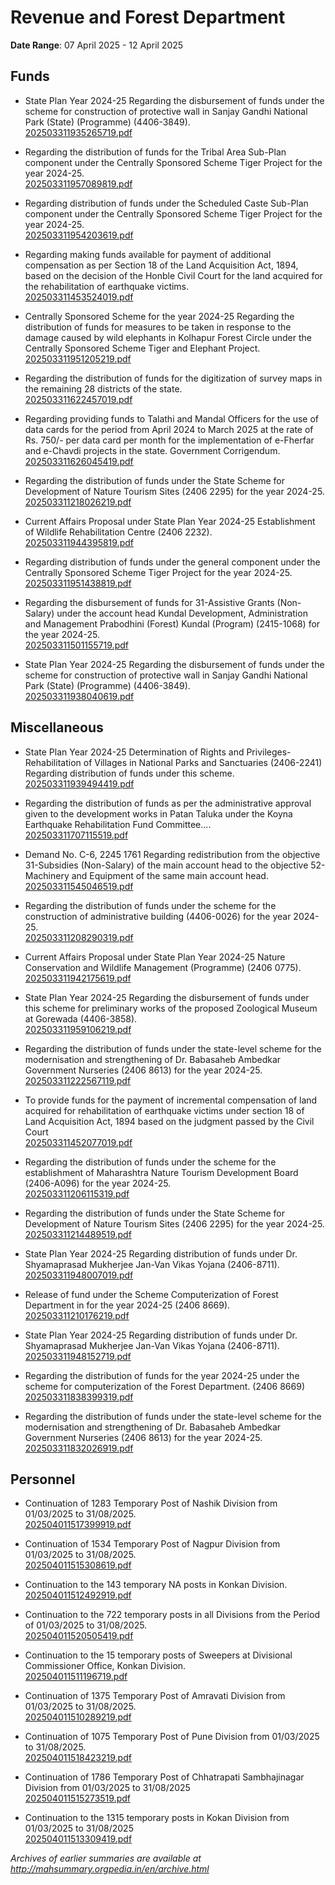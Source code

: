 # Revenue and Forest Department

**Date Range**: 07 April 2025 - 12 April 2025


## Funds
- State Plan Year 2024-25 Regarding the disbursement of funds under the scheme for construction of protective wall in Sanjay Gandhi National Park (State) (Programme) (4406-3849).\
  [202503311935265719.pdf](https://gr.maharashtra.gov.in/Site/Upload/Government%20Resolutions/English/202503311935265719.pdf)

- Regarding the distribution of funds for the Tribal Area Sub-Plan component under the Centrally Sponsored Scheme Tiger Project for the year 2024-25.\
  [202503311957089819.pdf](https://gr.maharashtra.gov.in/Site/Upload/Government%20Resolutions/English/202503311957089819.pdf)

- Regarding distribution of funds under the Scheduled Caste Sub-Plan component under the Centrally Sponsored Scheme Tiger Project for the year 2024-25.\
  [202503311954203619.pdf](https://gr.maharashtra.gov.in/Site/Upload/Government%20Resolutions/English/202503311954203619.pdf)

- Regarding making funds available for payment of additional compensation as per Section 18 of the Land Acquisition Act, 1894, based on the decision of the Honble Civil Court for the land acquired for the rehabilitation of earthquake victims.\
  [202503311453524019.pdf](https://gr.maharashtra.gov.in/Site/Upload/Government%20Resolutions/English/202503311453524019.pdf)

- Centrally Sponsored Scheme for the year 2024-25 Regarding the distribution of funds for measures to be taken in response to the damage caused by wild elephants in Kolhapur Forest Circle under the Centrally Sponsored Scheme Tiger and Elephant Project.\
  [202503311951205219.pdf](https://gr.maharashtra.gov.in/Site/Upload/Government%20Resolutions/English/202503311951205219.pdf)

- Regarding the distribution of funds for the digitization of survey maps in the remaining 28 districts of the state.\
  [202503311622457019.pdf](https://gr.maharashtra.gov.in/Site/Upload/Government%20Resolutions/English/202503311622457019.pdf)

- Regarding providing funds to Talathi and Mandal Officers for the use of data cards for the period from April 2024 to March 2025 at the rate of Rs. 750/- per data card per month for the implementation of e-Fherfar and e-Chavdi projects in the state. Government Corrigendum.\
  [202503311626045419.pdf](https://gr.maharashtra.gov.in/Site/Upload/Government%20Resolutions/English/202503311626045419.pdf)

- Regarding the distribution of funds under the State Scheme for Development of Nature Tourism Sites (2406 2295) for the year 2024-25.\
  [202503311218026219.pdf](https://gr.maharashtra.gov.in/Site/Upload/Government%20Resolutions/English/202503311218026219.pdf)

- Current Affairs Proposal under State Plan Year 2024-25 Establishment of Wildlife Rehabilitation Centre (2406 2232).\
  [202503311944395819.pdf](https://gr.maharashtra.gov.in/Site/Upload/Government%20Resolutions/English/202503311944395819.pdf)

- Regarding distribution of funds under the general component under the Centrally Sponsored Scheme Tiger Project for the year 2024-25.\
  [202503311951438819.pdf](https://gr.maharashtra.gov.in/Site/Upload/Government%20Resolutions/English/202503311951438819.pdf)

- Regarding the disbursement of funds for 31-Assistive Grants (Non-Salary) under the account head Kundal Development, Administration and Management Prabodhini (Forest) Kundal (Program) (2415-1068) for the year 2024-25.\
  [202503311501155719.pdf](https://gr.maharashtra.gov.in/Site/Upload/Government%20Resolutions/English/202503311501155719.pdf)

- State Plan Year 2024-25 Regarding the disbursement of funds under the scheme for construction of protective wall in Sanjay Gandhi National Park (State) (Programme) (4406-3849).\
  [202503311938040619.pdf](https://gr.maharashtra.gov.in/Site/Upload/Government%20Resolutions/English/202503311938040619.pdf)

## Miscellaneous
- State Plan Year 2024-25 Determination of Rights and Privileges-Rehabilitation of Villages in National Parks and Sanctuaries (2406-2241) Regarding distribution of funds under this scheme.\
  [202503311939494419.pdf](https://gr.maharashtra.gov.in/Site/Upload/Government%20Resolutions/English/202503311939494419.pdf)

- Regarding the distribution of funds as per the administrative approval given to the development works in Patan Taluka under the Koyna Earthquake Rehabilitation Fund Committee....\
  [202503311707115519.pdf](https://gr.maharashtra.gov.in/Site/Upload/Government%20Resolutions/English/202503311707115519.pdf)

- Demand No. C-6, 2245 1761 Regarding redistribution from the objective 31-Subsidies (Non-Salary) of the main account head to the objective 52-Machinery and Equipment of the same main account head.\
  [202503311545046519.pdf](https://gr.maharashtra.gov.in/Site/Upload/Government%20Resolutions/English/202503311545046519.pdf)

- Regarding the distribution of funds under the scheme for the construction of administrative building (4406-0026) for the year 2024-25.\
  [202503311208290319.pdf](https://gr.maharashtra.gov.in/Site/Upload/Government%20Resolutions/English/202503311208290319.pdf)

- Current Affairs Proposal under State Plan Year 2024-25 Nature Conservation and Wildlife Management (Programme) (2406 0775).\
  [202503311942175619.pdf](https://gr.maharashtra.gov.in/Site/Upload/Government%20Resolutions/English/202503311942175619.pdf)

- State Plan Year 2024-25 Regarding the disbursement of funds under this scheme for preliminary works of the proposed Zoological Museum at Gorewada (4406-3858).\
  [202503311959106219.pdf](https://gr.maharashtra.gov.in/Site/Upload/Government%20Resolutions/English/202503311959106219.pdf)

- Regarding the distribution of funds under the state-level scheme for the modernisation and strengthening of Dr. Babasaheb Ambedkar Government Nurseries (2406 8613) for the year 2024-25.\
  [202503311222567119.pdf](https://gr.maharashtra.gov.in/Site/Upload/Government%20Resolutions/English/202503311222567119.pdf)

- To provide funds for the payment of incremental compensation of land acquired for rehabilitation of earthquake victims under section 18 of Land Acquisition Act, 1894 based on the judgment passed by the Civil Court\
  [202503311452077019.pdf](https://gr.maharashtra.gov.in/Site/Upload/Government%20Resolutions/English/202503311452077019.pdf)

- Regarding the distribution of funds under the scheme for the establishment of Maharashtra Nature Tourism Development Board (2406-A096) for the year 2024-25.\
  [202503311206115319.pdf](https://gr.maharashtra.gov.in/Site/Upload/Government%20Resolutions/English/202503311206115319.pdf)

- Regarding the distribution of funds under the State Scheme for Development of Nature Tourism Sites (2406 2295) for the year 2024-25.\
  [202503311214489519.pdf](https://gr.maharashtra.gov.in/Site/Upload/Government%20Resolutions/English/202503311214489519.pdf)

- State Plan Year 2024-25 Regarding distribution of funds under Dr. Shyamaprasad Mukherjee Jan-Van Vikas Yojana (2406-8711).\
  [202503311948007019.pdf](https://gr.maharashtra.gov.in/Site/Upload/Government%20Resolutions/English/202503311948007019.pdf)

- Release of fund under the Scheme Computerization of Forest Department in for the year 2024-25 (2406 8669).\
  [202503311210176219.pdf](https://gr.maharashtra.gov.in/Site/Upload/Government%20Resolutions/English/202503311210176219.pdf)

- State Plan Year 2024-25 Regarding distribution of funds under Dr. Shyamaprasad Mukherjee Jan-Van Vikas Yojana (2406-8711).\
  [202503311948152719.pdf](https://gr.maharashtra.gov.in/Site/Upload/Government%20Resolutions/English/202503311948152719.pdf)

- Regarding the distribution of funds for the year 2024-25 under the scheme for computerization of the Forest Department. (2406 8669)\
  [202503311838399319.pdf](https://gr.maharashtra.gov.in/Site/Upload/Government%20Resolutions/English/202503311838399319.pdf)

- Regarding the distribution of funds under the state-level scheme for the modernisation and strengthening of Dr. Babasaheb Ambedkar Government Nurseries (2406 8613) for the year 2024-25.\
  [202503311832026919.pdf](https://gr.maharashtra.gov.in/Site/Upload/Government%20Resolutions/English/202503311832026919.pdf)

## Personnel
- Continuation of 1283 Temporary Post of Nashik Division from 01/03/2025  to 31/08/2025.\
  [202504011517399919.pdf](https://gr.maharashtra.gov.in/Site/Upload/Government%20Resolutions/English/202504011517399919.pdf)

- Continuation of 1534 Temporary Post of Nagpur  Division from 01/03/2025  to 31/08/2025.\
  [202504011515308619.pdf](https://gr.maharashtra.gov.in/Site/Upload/Government%20Resolutions/English/202504011515308619.pdf)

- Continuation to the 143  temporary NA posts in Konkan Division.\
  [202504011512492919.pdf](https://gr.maharashtra.gov.in/Site/Upload/Government%20Resolutions/English/202504011512492919.pdf)

- Continuation to the 722 temporary posts in all Divisions from the Period of  01/03/2025   to  31/08/2025.\
  [202504011520505419.pdf](https://gr.maharashtra.gov.in/Site/Upload/Government%20Resolutions/English/202504011520505419.pdf)

- Continuation to the 15 temporary posts of Sweepers at Divisional Commissioner Office, Konkan Division.\
  [202504011511196719.pdf](https://gr.maharashtra.gov.in/Site/Upload/Government%20Resolutions/English/202504011511196719.pdf)

- Continuation of 1375 Temporary Post of Amravati Division from 01/03/2025  to  31/08/2025.\
  [202504011510289219.pdf](https://gr.maharashtra.gov.in/Site/Upload/Government%20Resolutions/English/202504011510289219.pdf)

- Continuation of 1075 Temporary Post of Pune Division from 01/03/2025  to   31/08/2025.\
  [202504011518423219.pdf](https://gr.maharashtra.gov.in/Site/Upload/Government%20Resolutions/English/202504011518423219.pdf)

- Continuation of 1786 Temporary Post of Chhatrapati Sambhajinagar Division from 01/03/2025  to  31/08/2025\
  [202504011515273519.pdf](https://gr.maharashtra.gov.in/Site/Upload/Government%20Resolutions/English/202504011515273519.pdf)

- Continuation to the 1315 temporary posts in Kokan Division from 01/03/2025  to  31/08/2025\
  [202504011513309419.pdf](https://gr.maharashtra.gov.in/Site/Upload/Government%20Resolutions/English/202504011513309419.pdf)


*Archives of earlier summaries are available at http://mahsummary.orgpedia.in/en/archive.html*